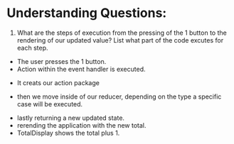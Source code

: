 # Understanding Questions:
1. What are the steps of execution from the pressing of the 1 button to the rendering of our updated value? List what part of the code excutes for each step.
* The user presses the 1 button.
* Action within the event handler is executed.
<!-- const handleOneClick = () => {
    dispatch(addOne());
  } -->
* It creats our action package 
<!-- export const addOne = () => {
    return({type:ADD_ONE});
}  -->
* then we move inside of our reducer, depending on the type a specific case will be executed.

<!-- case(ADD_ONE):
            return({
                ...state,
                total: state.total + 1
            }); -->
* lastly returning a new updated state.  
* rerending the application with the new total.
* TotalDisplay shows the total plus 1.
